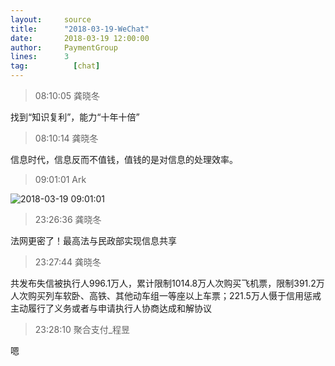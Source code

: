 ```yaml
---
layout:     source 
title:      "2018-03-19-WeChat"
date:       2018-03-19 12:00:00
author:     PaymentGroup
lines:      3 
tag:		  [chat]
---
```

> 08:10:05  龚晓冬  
   
找到“知识复利”，能力“十年十倍”  
   
> 08:10:14  龚晓冬  
   
信息时代，信息反而不值钱，值钱的是对信息的处理效率。  
   
> 09:01:01  Ark  
   
![2018-03-19 09:01:01](http://static.cocolian.org/img/20180319_090101.png) 
   
> 23:26:36  龚晓冬  
   
法网更密了！最高法与民政部实现信息共享  
   
> 23:27:44  龚晓冬  
   
共发布失信被执行人996.1万人，累计限制1014.8万人次购买飞机票，限制391.2万人次购买列车软卧、高铁、其他动车组一等座以上车票；221.5万人慑于信用惩戒主动履行了义务或者与申请执行人协商达成和解协议  
   
> 23:28:10  聚合支付_程昱  
   
嗯  
   
